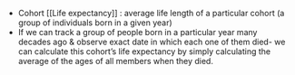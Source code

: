- Cohort [[Life expectancy]] : average life length of a particular cohort (a group of individuals born in a given year)
- If we can track a group of people born in a particular year many decades ago & observe exact date in which each one of them died- we can calculate this cohort’s life expectancy by simply calculating the average of the ages of all members when they died.
